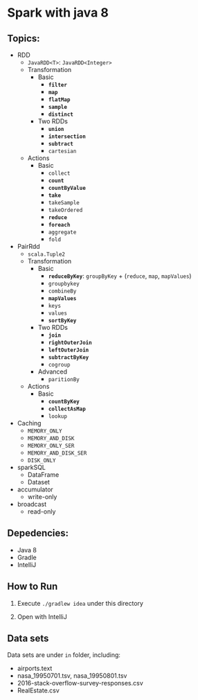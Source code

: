 # Spark with java 8

## Topics:

* RDD
  * `JavaRDD<T>`: `JavaRDD<Integer>`
  * Transformation
    * Basic
      * **`filter`**
      * **`map`**
      * **`flatMap`**
      * **`sample`**
      * **`distinct`**
    * Two RDDs
      * **`union`**
      * **`intersection`**
      * **`subtract`**
      * `cartesian`
  * Actions
    * Basic
      * `collect`
      * **`count`**
      * **`countByValue`**
      * **`take`**
      * `takeSample`
      * `takeOrdered`
      * **`reduce`**
      * **`foreach`**
      * `aggregate`
      * `fold`
* PairRdd
  * `scala.Tuple2`
  * Transformation
    * Basic
      * **`reduceByKey`**: `groupByKey` + (`reduce`, `map`, `mapValues`)
      * `groupbykey`
      * `combineBy`
      * **`mapValues`**
      * `keys`
      * `values`
      * **`sortByKey`**
    * Two RDDs
      * **`join`**
      * **`rightOuterJoin`**
      * **`leftOuterJoin`**
      * **`subtractByKey`**
      * `cogroup`
    * Advanced
      * `paritionBy`
  * Actions
    * Basic
      * **`countByKey`**
      * **`collectAsMap`**
      * `lookup`
* Caching
  * `MEMORY_ONLY`
  * `MEMORY_AND_DISK`
  * `MEMORY_ONLY_SER`
  * `MEMORY_AND_DISK_SER`
  * `DISK_ONLY`
* sparkSQL
  * DataFrame
  * Dataset
* accumulator
  * write-only
* broadcast
  * read-only

## Depedencies:

* Java 8
* Gradle
* IntelliJ

## How to Run

1. Execute `./gradlew idea` under this directory

2. Open with IntelliJ

## Data sets

Data sets are under `in` folder, including:

* airports.text
* nasa_19950701.tsv, nasa_19950801.tsv
* 2016-stack-overflow-survey-responses.csv
* RealEstate.csv
